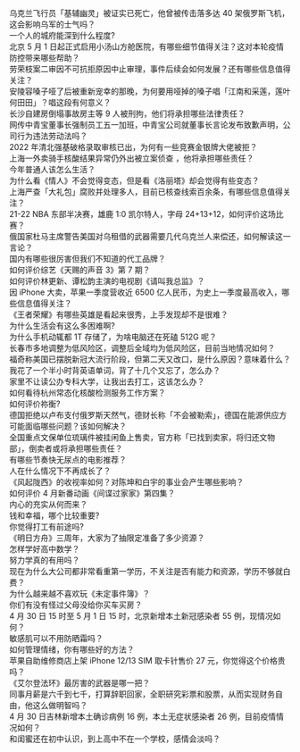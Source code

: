 乌克兰飞行员「基辅幽灵」被证实已死亡，他曾被传击落多达 40 架俄罗斯飞机，这会影响乌军的士气吗？  
一个人的城府能深到什么程度?  
北京 5 月 1 日起正式启用小汤山方舱医院，有哪些细节值得关注？这对本轮疫情防控带来哪些帮助？  
劳荣枝案二审因不可抗拒原因中止审理，事件后续会如何发展？还有哪些信息值得关注？  
安陵容嗓子哑了后被重新宠幸的那晚，为何要用哑掉的嗓子唱「江南和采莲，莲叶何田田」？唱这段有何意义？  
长沙自建房倒塌事故房主等 9 人被刑拘，他们将承担哪些法律责任？  
网传中青宝董事长强制员工五一加班，中青宝公司就董事长言论发布致歉声明，公司行为违法劳动法吗？  
2022 年清北强基破格录取审核已出，为何有一些竞赛金银牌大佬被拒？  
上海一外卖骑手核酸结果异常仍外出被立案侦查 ，他将承担哪些责任？  
今年普通人该怎么生活？  
为什么看《情人》不会觉得变态，但是看《洛丽塔》却会觉得有些变态？  
上海严查「大礼包」腐败并处理多人，目前已核查线索百余条，有哪些信息值得关注？  
21-22 NBA 东部半决赛，雄鹿 1:0 凯尔特人，字母 24+13+12，如何评价这场比赛？  
俄国家杜马主席警告美国对乌租借的武器需要几代乌克兰人来偿还，如何解读这一言论？  
国内有哪些很厉害但我们不知道的代工品牌？  
如何评价综艺《天赐的声音 3》第 7 期？  
如何评价林更新、谭松韵主演的电视剧《请叫我总监》？  
因 iPhone 大卖，苹果一季度营收近 6500 亿人民币，为史上一季度最高收入，哪些信息值得关注？  
《王者荣耀》有哪些英雄是看起来很秀，上手发现却不是很难？  
为什么生活会有这么多困难啊?  
为什么手机动辄都 1T 存储了，为啥电脑还在死磕 512G 呢？  
长春市多地调整为低风险区，调整后全域均为低风险区，目前当地情况如何？  
福奇称美国已摆脱新冠大流行阶段，但第二天又改口，是什么原因？意味着什么？  
我花了一个半小时背英语单词，背了十几个又忘了，怎么办？  
家里不让读公办专科大学，让我出去打工，这该怎么办？  
如何看待杭州常态化核酸检测服务工作方案？  
如何评价祢衡?  
德国拒绝以卢布支付俄罗斯天然气，德财长称「不会被勒索」，德国在能源供应方可能面临哪些问题？该如何解决？  
全国重点文保单位琉璃件被挂闲鱼上售卖，官方称「已找到卖家，将归还文物部」，倒卖者或将承担哪些责任？  
有哪些节奏快无尿点的电影推荐？  
人在什么情况下不再成长了？  
《风起陇西》的收视率如何？对陈坤和白宇的事业会产生哪些影响？  
如何评价 4 月新番动画《间谍过家家》第四集？  
内心的充实从何而来？  
钱和幸福，哪个比较重要?  
你觉得打工有前途吗?  
《明日方舟》三周年，大家为了抽限定准备了多少资源？  
怎样学好高中数学？  
努力学真的有用吗？  
现在为什么大公司都非常看重第一学历，不关注是否有能力和资源，学历不够就白费？  
为什么越来越不喜欢玩《未定事件簿》？  
你们有没有怪过父母没给你买车买房？  
4 月 30 日 15 时至 5 月 1 日 15 时，北京新增本土新冠感染者 55 例，现情况如何？  
敏感肌可以不用防晒霜吗？  
如何管理情绪，你有哪些好的方法？  
苹果自助维修商店上架 iPhone 12/13 SIM 取卡针售价 27 元，你觉得这个价格贵吗？  
《艾尔登法环》最厉害的武器是哪一把？  
同事月薪是六千到七千，打算辞职回家，全职研究彩票和股票，从而实现财务自由，他这么做明智吗？  
4 月 30 日吉林新增本土确诊病例 16 例，本土无症状感染者 26 例，目前疫情情况如何？  
和闺蜜还在初中认识，到上高中不在一个学校，感情会淡吗？  
